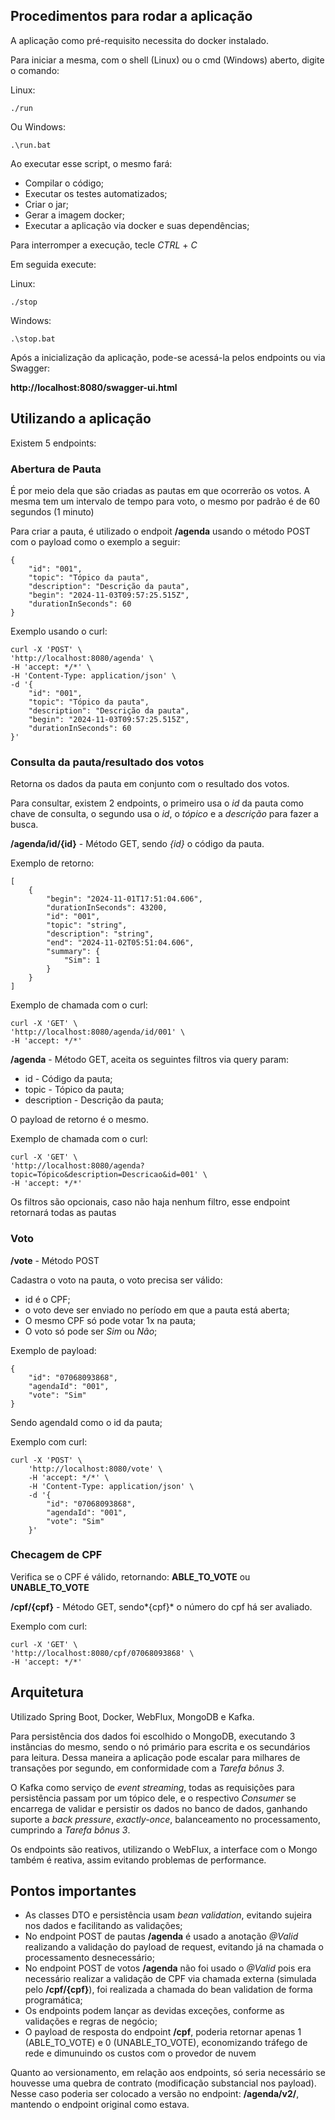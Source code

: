 
## Procedimentos para rodar a aplicação


A aplicação como pré-requisito necessita do docker instalado.

Para iniciar a mesma, com o shell (Linux) ou o cmd (Windows) aberto, digite o comando:

Linux:

    ./run

Ou Windows:

    .\run.bat


Ao executar esse script, o mesmo fará:


* Compilar o código;
* Executar os testes automatizados;
* Criar o jar;
* Gerar a imagem docker;
* Executar a aplicação via docker e suas dependências;

Para interromper a execução, tecle *CTRL* + *C*

Em seguida execute:

Linux:

    ./stop

Windows:

    .\stop.bat

Após a inicialização da aplicação, pode-se acessá-la pelos endpoints ou via Swagger:

**http://localhost:8080/swagger-ui.html**


## Utilizando a aplicação

Existem 5 endpoints:

### Abertura de Pauta

É por meio dela que são criadas as pautas em que ocorrerão os votos. A mesma tem um intervalo de tempo para voto, o mesmo por padrão é de 60 segundos (1 minuto)

Para criar a pauta, é utilizado o endpoit **/agenda** usando o método POST com o payload como o exemplo a seguir:


    {
        "id": "001",
        "topic": "Tópico da pauta",
        "description": "Descrição da pauta",
        "begin": "2024-11-03T09:57:25.515Z",
        "durationInSeconds": 60
    }

Exemplo usando o curl:

    curl -X 'POST' \
    'http://localhost:8080/agenda' \
    -H 'accept: */*' \
    -H 'Content-Type: application/json' \
    -d '{
        "id": "001",
        "topic": "Tópico da pauta",
        "description": "Descrição da pauta",
        "begin": "2024-11-03T09:57:25.515Z",
        "durationInSeconds": 60
    }'


### Consulta da pauta/resultado dos votos

Retorna os dados da pauta em conjunto com o resultado dos votos.

Para consultar, existem 2 endpoints, o primeiro usa o *id* da pauta como chave de consulta, o segundo usa o *id*, o *tópico* e a *descrição* para fazer a busca.


**/agenda/id/{id}** - Método GET, sendo *{id}* o código da pauta.

Exemplo de retorno:

    [
        {
            "begin": "2024-11-01T17:51:04.606",
            "durationInSeconds": 43200,
            "id": "001",
            "topic": "string",
            "description": "string",
            "end": "2024-11-02T05:51:04.606",
            "summary": {
                "Sim": 1
            }
        }
    ]

Exemplo de chamada com o curl:

    curl -X 'GET' \
    'http://localhost:8080/agenda/id/001' \
    -H 'accept: */*'


**/agenda** - Método GET, aceita os seguintes filtros via query param:

* id - Código da pauta;
* topic - Tópico da pauta;
* description - Descrição da pauta;

O payload de retorno é o mesmo.

Exemplo de chamada com o curl:

    curl -X 'GET' \
    'http://localhost:8080/agenda?topic=Tópico&description=Descricao&id=001' \
    -H 'accept: */*'

Os filtros são opcionais, caso não haja nenhum filtro, esse endpoint retornará todas as pautas

### Voto

**/vote** - Método POST

Cadastra o voto na pauta, o voto precisa ser válido:

* id é o CPF;
* o voto deve ser enviado no período em que a pauta está aberta;
* O mesmo CPF só pode votar 1x na pauta;
* O voto só pode ser *Sim* ou *Não*;

Exemplo de payload:

    {
        "id": "07068093868",
        "agendaId": "001",
        "vote": "Sim"
    }

Sendo agendaId como o id da pauta;

Exemplo com curl:

    curl -X 'POST' \
        'http://localhost:8080/vote' \
        -H 'accept: */*' \
        -H 'Content-Type: application/json' \
        -d '{
            "id": "07068093868",
            "agendaId": "001",
            "vote": "Sim"
        }'


### Checagem de CPF

Verifica se o CPF é válido, retornando: **ABLE_TO_VOTE** ou **UNABLE_TO_VOTE**

**/cpf/{cpf}** - Método GET, sendo*{cpf}* o número do cpf há ser avaliado.

Exemplo com curl:

    curl -X 'GET' \
    'http://localhost:8080/cpf/07068093868' \
    -H 'accept: */*'


## Arquitetura

Utilizado Spring Boot, Docker, WebFlux, MongoDB e Kafka.

Para persistência dos dados foi escolhido o MongoDB, executando 3 instâncias do mesmo, sendo o nó primário para escrita e os secundários para leitura. Dessa maneira a aplicação pode escalar para milhares de transações por segundo, em conformidade com a *Tarefa bônus 3*.

O Kafka como serviço de *event streaming*, todas as requisições para persistência passam por um tópico dele, e o respectivo *Consumer* se encarrega de validar e persistir os dados no banco de dados, ganhando suporte a *back pressure*, *exactly-once*, balanceamento no processamento, cumprindo a *Tarefa bônus 3*.

Os endpoints são reativos, utilizando o WebFlux, a interface com o Mongo também é reativa, assim evitando problemas de performance.

## Pontos importantes

* As classes DTO e persistência usam *bean validation*, evitando sujeira nos dados e facilitando as validações;
* No endpoint POST de pautas **/agenda** é usado a anotação *@Valid* realizando a validação do payload de request, evitando já na chamada o processamento desnecessário;
* No endpoint POST de votos **/agenda** não foi usado o *@Valid* pois era necessário realizar a validação de CPF via chamada externa (simulada pelo **/cpf/{cpf}**), foi realizada a chamada do bean validation de forma programática;
* Os endpoints podem lançar as devidas exceções, conforme as validações e regras de negócio;
* O payload de resposta do endpoint **/cpf**, poderia retornar apenas 1 (ABLE_TO_VOTE) e 0 (UNABLE_TO_VOTE), economizando tráfego de rede e dimunuindo os custos com o provedor de nuvem


Quanto ao versionamento, em relação aos endpoints, só seria necessário se houvesse uma quebra de contrato (modificação substancial nos payload). Nesse caso poderia ser colocado a versão no endpoint: **/agenda/v2/**, mantendo o endpoint original como estava.

